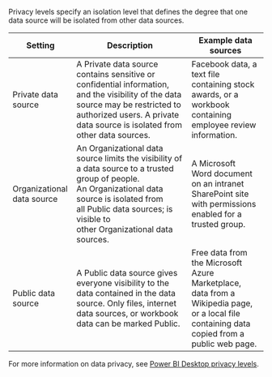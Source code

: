 Privacy levels specify an isolation level that defines the degree that one data source will be isolated from other data sources.

| **Setting** | **Description** | **Example data sources** |
|-------------|-----------------|--------------------------|
| Private data source | A Private data source contains sensitive or confidential information, and the visibility of the data source may be restricted to authorized users. A private data source is isolated from other data sources. | Facebook data, a text file containing stock awards, or a workbook containing employee review information. |
| Organizational data source | An Organizational data source limits the visibility of a data source to a trusted group of people. An Organizational data source is isolated from all Public data sources; is visible to other Organizational data sources. | A Microsoft Word document on an intranet SharePoint site with permissions enabled for a trusted group. |
| Public data source | A Public data source gives everyone visibility to the data contained in the data source. Only files, internet data sources, or workbook data can be marked Public. | Free data from the Microsoft Azure Marketplace, data from a Wikipedia page, or a local file containing data copied from a public web page. |

For more information on data privacy, see [Power BI Desktop privacy levels](/power-bi/admin/desktop-privacy-levels/?azure-portal=true).
